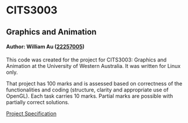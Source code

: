 # CITS3003
## Graphics and Animation
#### Author: William Au ([22257005](https://github.com/spaghettipanda))

This code was created for the project for CITS3003: Graphics and Animation at the University of Western Australia. It was written for Linux only.

That project has 100 marks and is assessed based on correctness of the functionalities and coding (structure, clarity and appropriate use of OpenGL). 
Each task carries 10 marks. 
Partial marks are possible with partially correct solutions.

[Project Specification](https://teaching.csse.uwa.edu.au/units/CITS3003/labsheet.php?fname=project-2020/project-2020)
